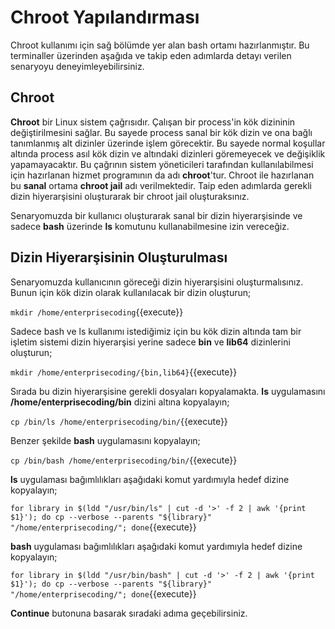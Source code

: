 # Chroot Yapılandırması

Chroot kullanımı için sağ bölümde yer alan bash ortamı hazırlanmıştır. Bu terminaller üzerinden aşağıda ve takip eden adımlarda detayı verilen senaryoyu deneyimleyebilirsiniz. 

## Chroot

**Chroot** bir Linux sistem çağrısıdır. Çalışan bir process'in kök dizininin değiştirilmesini sağlar. Bu sayede process sanal bir kök dizin ve ona bağlı tanımlanmış alt dizinler üzerinde işlem görecektir. Bu sayede normal koşullar altında process asıl kök dizin ve altındaki dizinleri göremeyecek ve değişiklik yapamayacaktır. Bu çağrının sistem yöneticileri tarafından kullanılabilmesi için hazırlanan hizmet programının da adı **chroot**'tur. Chroot ile hazırlanan bu __sanal__ ortama **chroot jail** adı verilmektedir. Taip eden adımlarda gerekli dizin hiyerarşisini oluşturarak bir chroot jail oluşturaksınız.

Senaryomuzda bir kullanıcı oluşturarak sanal bir dizin hiyerarşisinde ve sadece **bash** üzerinde **ls** komutunu kullanabilmesine izin vereceğiz.

## Dizin Hiyerarşisinin Oluşturulması

Senaryomuzda kullanıcının göreceği dizin hiyerarşisini oluşturmalısınız. Bunun için kök dizin olarak kullanılacak bir dizin oluşturun;

`mkdir /home/enterprisecoding`{{execute}}

Sadece bash ve ls kullanımı istediğimiz için bu kök dizin altında tam bir işletim sistemi dizin hiyerarşisi yerine sadece **bin** ve **lib64** dizinlerini oluşturun;

`mkdir /home/enterprisecoding/{bin,lib64}`{{execute}}

Sırada bu dizin hiyerarşisine gerekli dosyaları kopyalamakta. **ls** uygulamasını **/home/enterprisecoding/bin** dizini altına kopyalayın;

`cp /bin/ls /home/enterprisecoding/bin/`{{execute}}

Benzer şekilde **bash** uygulamasını kopyalayın;

`cp /bin/bash /home/enterprisecoding/bin/`{{execute}}

__ls__ uygulaması bağımlılıkları aşağıdaki komut yardımıyla hedef dizine kopyalayın;

`for library in $(ldd "/usr/bin/ls" | cut -d '>' -f 2 | awk '{print $1}'); do cp --verbose --parents "${library}" "/home/enterprisecoding/"; done`{{execute}}

__bash__ uygulaması bağımlılıkları aşağıdaki komut yardımıyla hedef dizine kopyalayın;

`for library in $(ldd "/usr/bin/bash" | cut -d '>' -f 2 | awk '{print $1}'); do cp --verbose --parents "${library}" "/home/enterprisecoding/"; done`{{execute}}


**Continue** butonuna basarak sıradaki adıma geçebilirsiniz.
